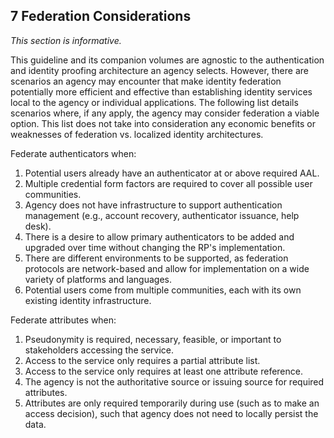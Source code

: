 <a name="sec7"></a>

<div class="breaker"></div>

## 7 <a name="toFedorNotToFed"></a> Federation Considerations

_This section is informative._

This guideline and its companion volumes are agnostic to the authentication and identity proofing architecture an agency selects. However, there are scenarios an agency may encounter that make identity federation potentially more efficient and effective than establishing identity services local to the agency or individual applications. The following list details scenarios where, if any apply, the agency may consider federation a viable option. This list does not take into consideration any economic benefits or weaknesses of federation vs. localized identity architectures.

Federate authenticators when:

1. Potential users already have an authenticator at or above required AAL.
2. Multiple credential form factors are required to cover all possible user communities.
3. Agency does not have infrastructure to support authentication management (e.g., account recovery, authenticator issuance, help desk).
4. There is a desire to allow primary authenticators to be added and upgraded over time without changing the RP's implementation.
5. There are different environments to be supported, as federation protocols are network-based and allow for implementation on a wide variety of platforms and languages.
6. Potential users come from multiple communities, each with its own existing identity infrastructure.

Federate attributes when:

1. Pseudonymity is required, necessary, feasible, or important to stakeholders accessing the service.
2. Access to the service only requires a partial attribute list.
3. Access to the service only requires at least one attribute reference.
4. The agency is not the authoritative source or issuing source for required attributes.
5. Attributes are only required temporarily during use (such as to make an access decision), such that agency does not need to locally persist the data.
